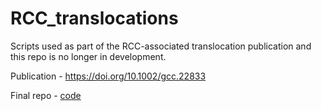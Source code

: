 # RCC_translocations
Scripts used as part of the RCC-associated translocation publication and this repo is no longer in development.

Publication - https://doi.org/10.1002/gcc.22833

Final repo - [code](https://github.com/maherlab/RCC_translocation)
